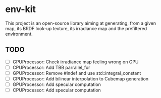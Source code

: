 # env-kit

This project is an open-source library aiming at generating, from a given map, its BRDF look-up texture, its irradiance map and the prefiltered environment.

## TODO

* [ ] GPUProcessor: Check irradiance map feeling wrong on GPU
* [ ] CPUProcessor: Add TBB parrallel_for
* [ ] GPUProcessor: Remove #indef and use std::integral_constant
* [ ] CPUProcessor: Add bilinear interpolation to Cubemap generation
* [ ] GPUProcessor: Add specular computation
* [ ] CPUProcessor: Add specular computation
